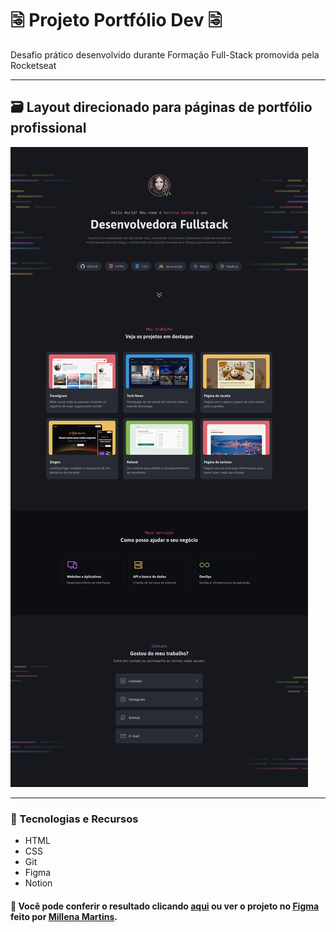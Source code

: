 # 🗟 Projeto Portfólio Dev 🗟
Desafio prático desenvolvido durante Formação Full-Stack promovida pela Rocketseat
___
## 🗃️ Layout direcionado para páginas de portfólio profissional

<img src=".gitconfig/portfolio-dev-preview.jpg">  
  
___
### 🤖 Tecnologias e Recursos  
  
* HTML
* CSS
* Git
* Figma
* Notion  

#### 🔎 Você pode conferir o resultado clicando [aqui](https://arturtinoco.github.io/projeto-portfolio-dev/) ou ver o projeto no [Figma](https://www.figma.com/community/file/1387080701963671866) feito por [Millena Martins](https://www.linkedin.com/in/millenamartins/).  
